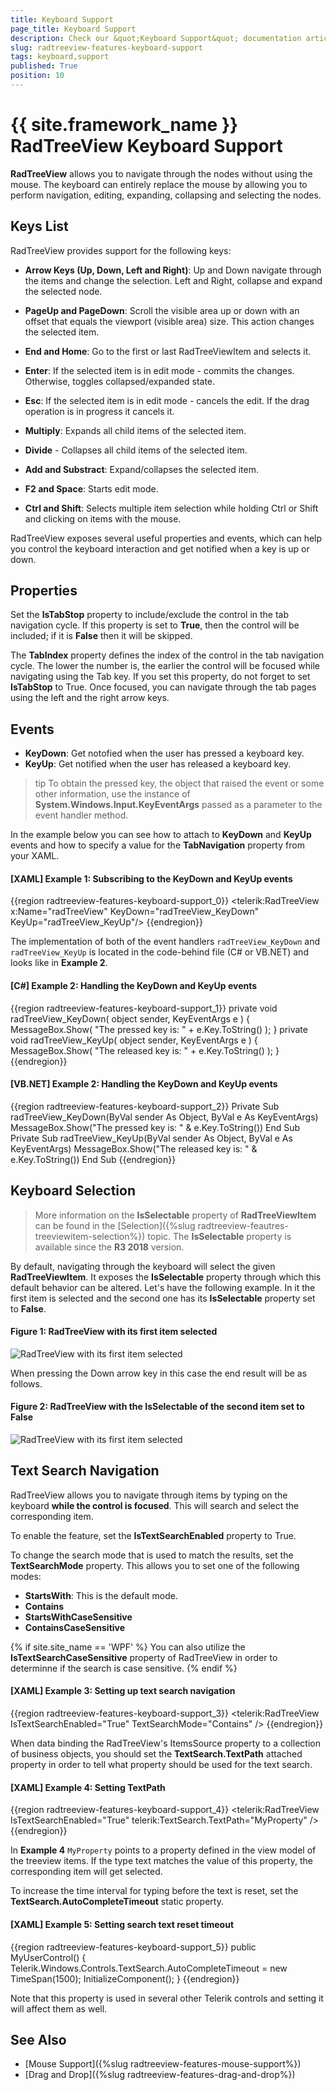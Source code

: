 ```yaml
---
title: Keyboard Support
page_title: Keyboard Support
description: Check our &quot;Keyboard Support&quot; documentation article for the RadTreeView {{ site.framework_name }} control.
slug: radtreeview-features-keyboard-support
tags: keyboard,support
published: True
position: 10
---
```


# {{ site.framework_name }} RadTreeView Keyboard Support

__RadTreeView__ allows you to navigate through the nodes without using the mouse. The keyboard can entirely replace the mouse by allowing you to perform navigation, editing, expanding, collapsing and selecting the nodes.

## Keys List

RadTreeView provides support for the following keys:

* __Arrow Keys (Up, Down, Left and Right)__: Up and Down navigate through the items and change the selection. Left and Right, collapse and expand the selected node.

* __PageUp and PageDown__: Scroll the visible area up or down with an offset that equals the viewport (visible area) size. This action changes the selected item.

* __End and Home__: Go to the first or last RadTreeViewItem and selects it.

* __Enter__: If the selected item is in edit mode - commits the changes. Otherwise, toggles collapsed/expanded state.

* __Esc__: If the selected item is in edit mode - cancels the edit. If the drag operation is in progress it cancels it.

* __Multiply__: Expands all child items of the selected item.

* __Divide__ - Collapses all child items of the selected item.

* __Add and Substract__: Expand/collapses the selected item.

* __F2 and Space__: Starts edit mode.

* __Ctrl and Shift__: Selects multiple item selection while holding Ctrl or Shift and clicking on items with the mouse.

RadTreeView exposes several useful properties and events, which can help you control the keyboard interaction and get notified when a key is up or down.

## Properties 

Set the __IsTabStop__ property to include/exclude the control in the tab navigation cycle. If this property is set to __True__, then the control will be included; if it is __False__ then it will be skipped.

The __TabIndex__ property defines the index of the control in the tab navigation cycle. The lower the number is, the earlier the control will be focused while navigating using the Tab key. If you set this property, do not forget to set __IsTabStop__ to True. Once focused, you can navigate through the tab pages using the left and the right arrow keys. 

## Events 

* __KeyDown__: Get notofied when the user has pressed a keyboard key.
* __KeyUp__: Get notified when the user has released a keyboard key.

>tip To obtain the pressed key, the object that raised the event or some other information, use the instance of __System.Windows.Input.KeyEventArgs__ passed as a parameter to the event handler method.

In the example below you can see how to attach to __KeyDown__ and __KeyUp__ events and how to specify a value for the __TabNavigation__ property from your XAML. 

#### __[XAML] Example 1: Subscribing to the KeyDown and KeyUp events__  
{{region radtreeview-features-keyboard-support_0}}
	<telerik:RadTreeView x:Name="radTreeView" KeyDown="radTreeView_KeyDown" KeyUp="radTreeView_KeyUp"/>
{{endregion}}

The implementation of both of the event handlers `radTreeView_KeyDown` and `radTreeView_KeyUp` is located in the code-behind file (C# or VB.NET) and looks like in __Example 2__. 

#### __[C#] Example 2: Handling the KeyDown and KeyUp events__  	
{{region radtreeview-features-keyboard-support_1}}
	private void radTreeView_KeyDown( object sender, KeyEventArgs e )
	{
	    MessageBox.Show( "The pressed key is: " + e.Key.ToString() );
	}
	private void radTreeView_KeyUp( object sender, KeyEventArgs e )
	{
	    MessageBox.Show( "The released key is: " + e.Key.ToString() );
	}
{{endregion}}

#### __[VB.NET] Example 2: Handling the KeyDown and KeyUp events__  
{{region radtreeview-features-keyboard-support_2}}
	Private Sub radTreeView_KeyDown(ByVal sender As Object, ByVal e As KeyEventArgs)
	    MessageBox.Show("The pressed key is: " & e.Key.ToString())
	End Sub
	Private Sub radTreeView_KeyUp(ByVal sender As Object, ByVal e As KeyEventArgs)
	    MessageBox.Show("The released key is: " & e.Key.ToString())
	End Sub
{{endregion}}

## Keyboard Selection

>More information on the __IsSelectable__ property of __RadTreeViewItem__ can be found in the [Selection]({%slug radtreeview-feautres-treeviewitem-selection%}) topic. The __IsSelectable__ property is available since the __R3 2018__ version.

By default, navigating through the keyboard will select the given __RadTreeViewItem__. It exposes the __IsSelectable__ property through which this default behavior can be altered. Let's have the following example. In it the first item is selected and the second one has its __IsSelectable__ property set to __False__.

#### __Figure 1: RadTreeView with its first item selected__
![RadTreeView with its first item selected](images/RadTreeView_KeyboardSupport_01.png)

When pressing the Down arrow key in this case the end result will be as follows.

#### __Figure 2: RadTreeView with the IsSelectable of the second item set to False__
![RadTreeView with its first item selected](images/RadTreeView_Keyboard_Support_02.png)

## Text Search Navigation

RadTreeView allows you to navigate through items by typing on the keyboard __while the control is focused__. This will search and select the corresponding item.

To enable the feature, set the __IsTextSearchEnabled__ property to True.

To change the search mode that is used to match the results, set the __TextSearchMode__ property. This allows you to set one of the following modes:

* __StartsWith__: This is the default mode.
* __Contains__
* __StartsWithCaseSensitive__
* __ContainsCaseSensitive__

{% if site.site_name == 'WPF' %}
You can also utilize the __IsTextSearchCaseSensitive__ property of RadTreeView in order to determinne if the search is case sensitive. 
{% endif %}

#### __[XAML] Example 3: Setting up text search navigation__  
{{region radtreeview-features-keyboard-support_3}}
	<telerik:RadTreeView IsTextSearchEnabled="True" TextSearchMode="Contains" />
{{endregion}}

When data binding the RadTreeView's ItemsSource property to a collection of business objects, you should set the __TextSearch.TextPath__ attached property in order to tell what property should be used for the text search. 

#### __[XAML] Example 4: Setting TextPath__  
{{region radtreeview-features-keyboard-support_4}}
	<telerik:RadTreeView IsTextSearchEnabled="True" telerik:TextSearch.TextPath="MyProperty" />
{{endregion}}

In __Example 4__ `MyProperty` points to a property defined in the view model of the treeview items. If the type text matches the value of this property, the corresponding item will get selected.

To increase the time interval for typing before the text is reset, set the __TextSearch.AutoCompleteTimeout__ static property.

#### __[XAML] Example 5: Setting search text reset timeout__  
{{region radtreeview-features-keyboard-support_5}}
	public MyUserControl() 
	{  
		Telerik.Windows.Controls.TextSearch.AutoCompleteTimeout = new TimeSpan(1500); 
		InitializeComponent();
	} 
{{endregion}}

Note that this property is used in several other Telerik controls and setting it will affect them as well.

## See Also
 * [Mouse Support]({%slug radtreeview-features-mouse-support%})
 * [Drag and Drop]({%slug radtreeview-features-drag-and-drop%})
